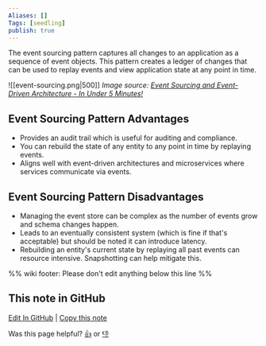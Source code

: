```yaml
---
Aliases: []
Tags: [seedling]
publish: true
---
```


The event sourcing pattern captures all changes to an application as a sequence of event objects. This pattern creates a ledger of changes that can be used to replay events and view application state at any point in time.

![[event-sourcing.png|500]]
*Image source: [Event Sourcing and Event-Driven Architecture - In Under 5 Minutes!](https://ercin.medium.com/event-sourcing-and-event-driven-architecture-in-under-5-minutes-927f4e88351a)*

## Event Sourcing Pattern Advantages

- Provides an audit trail which is useful for auditing and compliance.
- You can rebuild the state of any entity to any point in time by replaying events.
- Aligns well with event-driven architectures and microservices where services communicate via events.

## Event Sourcing Pattern Disadvantages

- Managing the event store can be complex as the number of events grow and schema changes happen.
- Leads to an eventually consistent system (which is fine if that's acceptable) but should be noted it can introduce latency.
- Rebuilding an entity's current state by replaying all past events can resource intensive. Snapshotting can help mitigate this.

[^1]: https://martinfowler.com/eaaDev/EventSourcing.html

%% wiki footer: Please don't edit anything below this line %%

## This note in GitHub

<span class="git-footer">[Edit In GitHub](https://github.dev/data-engineering-community/data-engineering-wiki/blob/main/Concepts/Event%20Sourcing%20Pattern.md "git-hub-edit-note") | [Copy this note](https://raw.githubusercontent.com/data-engineering-community/data-engineering-wiki/main/Concepts/Event%20Sourcing%20Pattern.md "git-hub-copy-note")</span>

<span class="git-footer">Was this page helpful?
[👍](https://tally.so/r/mOaxjk?rating=Yes&url=https://dataengineering.wiki/Concepts/Event%20Sourcing%20Pattern) or [👎](https://tally.so/r/mOaxjk?rating=No&url=https://dataengineering.wiki/Concepts/Event%20Sourcing%20Pattern)</span>
